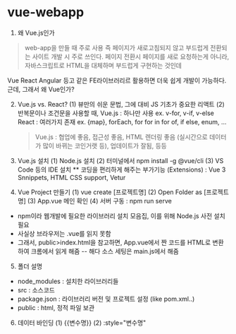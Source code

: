 # vue-webapp

1. 왜 Vue.js인가
 > web-app을 만들 때 주로 사용
 즉 페이지가 새로고침되지 않고 부드럽게 전환되는 사이트 개발 시 주로 쓰인다.
 페이지 전환시 페이지를 새로 요청하는게 아니라, 자바스크립트로 HTML을 대체하며 부드럽게 구현하는 것인데

 Vue React Angular 등고 같은 FE라이브러리르 활용하면 더욱 쉽게 개발이 가능하다.
근데, 그래서 왜 Vue인가?

2. Vue.js vs. React? 
 (1) 뷰만의 쉬운 문법, 그에 대비 JS 기초가 중요한 리액트
 (2) 반복문이나 조건문을 사용할 때, 
      Vue.js : 하나만 사용 ex. v-for, v-if, v-else
      React : 여러가지 존재 ex. {map}, forEach, for for in for of, if else, enum, ... 
      > Vue.js : 협업에 좋음, 접근성 좋음, HTML 렌더링 좋음 (실시간으로 데이터가 많이 바뀌는 코인거랫 등), 업데이트가 잘됨, 등등
      
      
3. Vue.js 설치
 (1) Node.js 설치
 (2) 터미널에서 npm install -g @vue/cli 
 (3) VS Code 등의 IDE 설치
    ** 코딩을 편리하게 해주는 부가기능 (Extensions) : Vue 3 Snnippets, HTML CSS support, Vetur
    
4. Vue Project 만들기
 (1) vue create [프로젝트명] 
 (2) Open Folder as [프로젝트명]
 (3) App.vue 메인 확인
 (4) 서버 구동 : npm run serve
 
 - npm이라 웹개발에 필요한 라이브러리 설치 모음집, 이를 위해 Node.js 사전 설치 필요
 - 사실상 브라우저는 .vue를 읽지 못함
 - 그래서, public>index.html을 참고하면, App.vue에서 짠 코드를 HTML로 변환하여 크롬에서 읽게 해줌
   -- 해다 소스 세팅은 main.js에서 해줌

5. 폴더 설명
 - node_modules : 설치한 라이브러리들
 - src : 소스코드
 - package.json : 라이브러리 버전 및 프로젝트 설정 (like pom.xml..)
 - public : html, 정적 파일 보관

6. 데이터 바인딩
 (1) {{변수명}}
 (2) :style="변수명"
